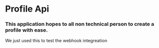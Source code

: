 # Profile Api
### This application hopes to all non technical person to create a profile with ease.
We just used this to test the webhook integreation
